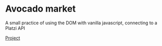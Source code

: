 # Avocado market


A small practice of using the DOM with vanilla javascript, connecting to a Platzi API

[Project](https://gabino2395.github.io/DOM-1-Avocado/)